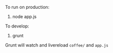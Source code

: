 To run on production:

1. node app.js

To develop:

1. grunt

  Grunt will watch and livereload `coffee/` and `app.js`
